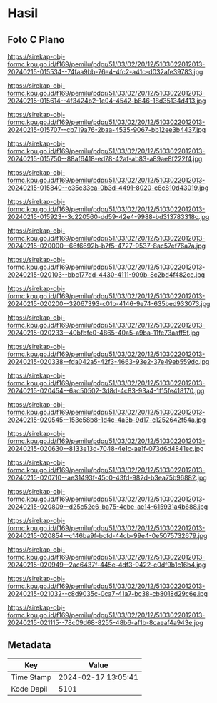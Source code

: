 # Hasil

## Foto C Plano

https://sirekap-obj-formc.kpu.go.id/f169/pemilu/pdpr/51/03/02/20/12/5103022012013-20240215-015534--74faa9bb-76e4-4fc2-a41c-d032afe39783.jpg

https://sirekap-obj-formc.kpu.go.id/f169/pemilu/pdpr/51/03/02/20/12/5103022012013-20240215-015614--4f3424b2-1e04-4542-b846-18d35134d413.jpg

https://sirekap-obj-formc.kpu.go.id/f169/pemilu/pdpr/51/03/02/20/12/5103022012013-20240215-015707--cb719a76-2baa-4535-9067-bb12ee3b4437.jpg

https://sirekap-obj-formc.kpu.go.id/f169/pemilu/pdpr/51/03/02/20/12/5103022012013-20240215-015750--88af6418-ed78-42af-ab83-a89ae8f222f4.jpg

https://sirekap-obj-formc.kpu.go.id/f169/pemilu/pdpr/51/03/02/20/12/5103022012013-20240215-015840--e35c33ea-0b3d-4491-8020-c8c810d43019.jpg

https://sirekap-obj-formc.kpu.go.id/f169/pemilu/pdpr/51/03/02/20/12/5103022012013-20240215-015923--3c220560-dd59-42e4-9988-bd313783318c.jpg

https://sirekap-obj-formc.kpu.go.id/f169/pemilu/pdpr/51/03/02/20/12/5103022012013-20240215-020000--66f6692b-b7f5-4727-9537-8ac57ef76a7a.jpg

https://sirekap-obj-formc.kpu.go.id/f169/pemilu/pdpr/51/03/02/20/12/5103022012013-20240215-020103--bbc177dd-4430-4111-909b-8c2bd4f482ce.jpg

https://sirekap-obj-formc.kpu.go.id/f169/pemilu/pdpr/51/03/02/20/12/5103022012013-20240215-020200--32067393-c01b-4146-9e74-635bed933073.jpg

https://sirekap-obj-formc.kpu.go.id/f169/pemilu/pdpr/51/03/02/20/12/5103022012013-20240215-020233--40bfbfe0-4865-40a5-a9ba-11fe73aaff5f.jpg

https://sirekap-obj-formc.kpu.go.id/f169/pemilu/pdpr/51/03/02/20/12/5103022012013-20240215-020338--fda042a5-42f3-4663-93e2-37e49eb559dc.jpg

https://sirekap-obj-formc.kpu.go.id/f169/pemilu/pdpr/51/03/02/20/12/5103022012013-20240215-020454--6ac50502-3d8d-4c83-93a4-1f15fe418170.jpg

https://sirekap-obj-formc.kpu.go.id/f169/pemilu/pdpr/51/03/02/20/12/5103022012013-20240215-020545--153e58b8-1d4c-4a3b-9d17-c1252642f54a.jpg

https://sirekap-obj-formc.kpu.go.id/f169/pemilu/pdpr/51/03/02/20/12/5103022012013-20240215-020630--8133e13d-7048-4e1c-ae1f-073d6d4841ec.jpg

https://sirekap-obj-formc.kpu.go.id/f169/pemilu/pdpr/51/03/02/20/12/5103022012013-20240215-020710--ae31493f-45c0-43fd-982d-b3ea75b96882.jpg

https://sirekap-obj-formc.kpu.go.id/f169/pemilu/pdpr/51/03/02/20/12/5103022012013-20240215-020809--d25c52e6-ba75-4cbe-ae14-615931a4b688.jpg

https://sirekap-obj-formc.kpu.go.id/f169/pemilu/pdpr/51/03/02/20/12/5103022012013-20240215-020854--c146ba9f-bcfd-44cb-99e4-0e5075732679.jpg

https://sirekap-obj-formc.kpu.go.id/f169/pemilu/pdpr/51/03/02/20/12/5103022012013-20240215-020949--2ac6437f-445e-4df3-9422-c0df9b1c16b4.jpg

https://sirekap-obj-formc.kpu.go.id/f169/pemilu/pdpr/51/03/02/20/12/5103022012013-20240215-021032--c8d9035c-0ca7-41a7-bc38-cb8018d29c6e.jpg

https://sirekap-obj-formc.kpu.go.id/f169/pemilu/pdpr/51/03/02/20/12/5103022012013-20240215-021115--78c09d68-8255-48b6-af1b-8caeaf4a943e.jpg


## Metadata

| Key        | Value               |
| ---------- | ------------------- |
| Time Stamp | 2024-02-17 13:05:41 |
| Kode Dapil | 5101                |



